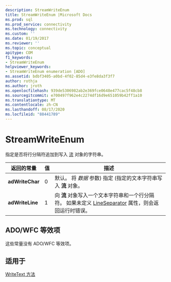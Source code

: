 ```yaml
---
description: StreamWriteEnum
title: StreamWriteEnum |Microsoft Docs
ms.prod: sql
ms.prod_service: connectivity
ms.technology: connectivity
ms.custom: ''
ms.date: 01/19/2017
ms.reviewer: ''
ms.topic: conceptual
apitype: COM
f1_keywords:
- StreamWriteEnum
helpviewer_keywords:
- StreamWriteEnum enumeration [ADO]
ms.assetid: bdbf3405-a0bd-4f02-85d4-e3fe8da3f3f7
author: rothja
ms.author: jroth
ms.openlocfilehash: 939de5306982ab2e369fce0648e477cac5f48cb8
ms.sourcegitcommit: e700497f962e4c2274df16d9e651059b42ff1a10
ms.translationtype: MT
ms.contentlocale: zh-CN
ms.lasthandoff: 08/17/2020
ms.locfileid: "88441789"
---
```

# <a name="streamwriteenum"></a>StreamWriteEnum
指定是否将行分隔符追加到写入 [流](../../../ado/reference/ado-api/stream-object-ado.md) 对象的字符串。  
  
|返回的常量|值|描述|  
|--------------|-----------|-----------------|  
|**adWriteChar**|0|默认。 将 *数据* 参数) 指定 (指定的文本字符串写入 **流** 对象。|  
|**adWriteLine**|1|向 **流** 对象写入一个文本字符串和一个行分隔符。 如果未定义 [LineSeparator](../../../ado/reference/ado-api/lineseparator-property-ado.md) 属性，则会返回运行时错误。|  
  
## <a name="adowfc-equivalent"></a>ADO/WFC 等效项  
 这些常量没有 ADO/WFC 等效项。  
  
## <a name="applies-to"></a>适用于  
 [WriteText 方法](../../../ado/reference/ado-api/writetext-method.md)
